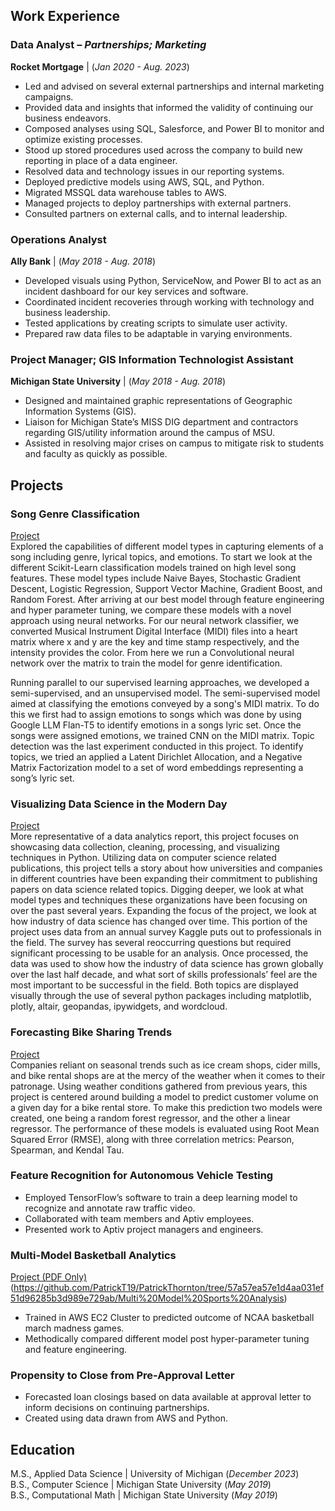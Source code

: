## Work Experience
### Data Analyst – _Partnerships; Marketing_
**Rocket Mortgage** | (_Jan 2020 - Aug. 2023_)
- Led and advised on several external partnerships and internal marketing campaigns. 
- Provided data and insights that informed the validity of continuing our business endeavors.
- Composed analyses using SQL, Salesforce, and Power BI to monitor and optimize existing processes.
- Stood up stored procedures used across the company to build new reporting in place of a data engineer.
- Resolved data and technology issues in our reporting systems.
- Deployed predictive models using AWS, SQL, and Python.
- Migrated MSSQL data warehouse tables to AWS.
- Managed projects to deploy partnerships with external partners. 
- Consulted partners on external calls, and to internal leadership.

### Operations Analyst
**Ally Bank** | (_May 2018 - Aug. 2018_)  
- Developed visuals using Python, ServiceNow, and Power BI to act as an incident dashboard for our key services and software.
- Coordinated incident recoveries through working with technology and business leadership.
- Tested applications by creating scripts to simulate user activity.
- Prepared raw data files to be adaptable in varying environments.

### Project Manager; GIS Information Technologist Assistant  
**Michigan State University** | (_May 2018 - Aug. 2018_)  
- Designed and maintained graphic representations of Geographic Information Systems (GIS).
- Liaison for Michigan State’s MISS DIG department and contractors regarding GIS/utility information around the campus of MSU.
- Assisted in resolving major crises on campus to mitigate risk to students and faculty as quickly as possible.


## Projects
### Song Genre Classification
[Project](https://github.com/PatrickT19/PatrickThornton/tree/d316f5c3fa911e11bc28bc1218ca528c95d4af15/Song%20Genre%20Classification)  
Explored the capabilities of different model types in capturing elements of a song including genre, lyrical topics, and emotions. To start we look at the different Scikit-Learn classification models trained on high level song features. These model types include Naive Bayes, Stochastic Gradient Descent, Logistic Regression, Support Vector Machine, Gradient Boost, and Random Forest. After arriving at our best model through feature engineering and hyper parameter tuning, we compare these models with a novel approach using neural networks. For our neural network classifier, we converted Musical Instrument Digital Interface (MIDI) files into a heart matrix where x and y are the key and time stamp respectively, and the intensity provides the color. From here we run a Convolutional neural network over the matrix to train the model for genre identification.

Running parallel to our supervised learning approaches, we developed a semi-supervised, and an unsupervised model. The semi-supervised model aimed at classifying the emotions conveyed by a song's MIDI matrix. To do this we first had to assign emotions to songs which was done by using Google LLM Flan-T5 to identify emotions in a songs lyric set. Once the songs were assigned emotions, we trained CNN on the MIDI matrix. Topic detection was the last experiment conducted in this project. To identify topics, we tried an applied a Latent Dirichlet Allocation, and a Negative Matrix Factorization model to a set of word embeddings representing a song’s lyric set.

### Visualizing Data Science in the Modern Day
[Project](https://github.com/PatrickT19/PatrickThornton/tree/c96b03ac28848aa296ffc932f413d2615bac11fb/Visualizing%20Data%20Science%20in%20the%20Modern%20Day)  
More representative of a data analytics report, this project focuses on showcasing data collection, cleaning, processing, and visualizing techniques in Python. Utilizing data on computer science related publications, this project tells a story about how universities and companies in different countries have been expanding their commitment to publishing papers on data science related topics. Digging deeper, we look at what model types and techniques these organizations have been focusing on over the past several years. Expanding the focus of the project, we look at how industry of data science has changed over time. This portion of the project uses data from an annual survey Kaggle puts out to professionals in the field. The survey has several reoccurring questions but required significant processing to be usable for an analysis. Once processed, the data was used to show how the industry of data science has grown globally over the last half decade, and what sort of skills professionals’ feel are the most important to be successful in the field. Both topics are displayed visually through the use of several python packages including matplotlib, plotly, altair, geopandas, ipywidgets, and wordcloud.

### Forecasting Bike Sharing Trends
[Project](https://github.com/PatrickT19/PatrickThornton/tree/57a57ea57e1d4aa031ef51d96285b3d989e729ab/Computational%20Mathematics%20Capstone)  
Companies reliant on seasonal trends such as ice cream shops, cider mills, and bike rental shops are at the mercy of the weather when it comes to their patronage. Using weather conditions gathered from previous years, this project is centered around building a model to predict customer volume on a given day for a bike rental store. To make this prediction two models were created, one being a random forest regressor, and the other a linear regressor. The performance of these models is evaluated using Root Mean Squared Error (RMSE), along with three correlation metrics: Pearson, Spearman, and Kendal Tau.

### Feature Recognition for Autonomous Vehicle Testing
- Employed TensorFlow’s software to train a deep learning model to recognize and annotate raw traffic video.
- Collaborated with team members and Aptiv employees.
- Presented work to Aptiv project managers and engineers.

### Multi-Model Basketball Analytics
[Project (PDF Only)](https://github.com/PatrickT19/PatrickThornton/tree/573fecb3ddd771f13af453e13e7e90ea6aab4792/Multi%20Model%20Sports%20Analysis)(https://github.com/PatrickT19/PatrickThornton/tree/57a57ea57e1d4aa031ef51d96285b3d989e729ab/Multi%20Model%20Sports%20Analysis)  
- Trained in AWS EC2 Cluster to predicted outcome of NCAA basketball march madness games.
-	Methodically compared different model post hyper-parameter tuning and feature engineering. 

### Propensity to Close from Pre-Approval Letter
- Forecasted loan closings based on data available at approval letter to inform decisions on continuing partnerships.
- Created using data drawn from AWS and Python.

## Education
M.S., Applied Data Science | University of Michigan (_December 2023_)  
B.S., Computer Science | Michigan State University (_May 2019_)  
B.S., Computational Math | Michigan State University (_May 2019_)  
